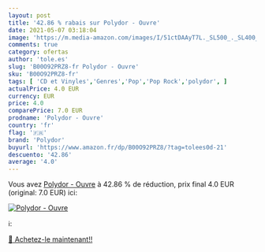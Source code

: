 ```yaml
---
layout: post
title: '42.86 % rabais sur Polydor - Ouvre'
date: 2021-05-07 03:18:04
image: 'https://m.media-amazon.com/images/I/51ctDAAyT7L._SL500_._SL400_.jpg'
comments: true
category: ofertas
author: 'tole.es'
slug: 'B00O92PRZ8-fr Polydor - Ouvre'
sku: 'B00O92PRZ8-fr'
tags: [ 'CD et Vinyles','Genres','Pop','Pop Rock','polydor', ]
actualPrice: 4.0 EUR
currency: EUR
price: 4.0
comparePrice: 7.0 EUR
prodname: 'Polydor - Ouvre'
country: 'fr'
flag: '🇫🇷'
brand: 'Polydor'
buyurl: 'https://www.amazon.fr/dp/B00O92PRZ8/?tag=tolees0d-21'
descuento: '42.86'
average: '4.0'
---
```


Vous avez [Polydor - Ouvre](https://www.amazon.fr/dp/B00O92PRZ8/?tag=tolees0d-21)  à  42.86 % de réduction, prix final  4.0 EUR (original: 7.0 EUR) ici:

[![Polydor - Ouvre](https://m.media-amazon.com/images/I/51ctDAAyT7L._SL500_._SL400_.jpg)](https://www.amazon.fr/dp/B00O92PRZ8/?tag=tolees0d-21)

ℹ️:


[🛒 Achetez-le maintenant!!](https://www.amazon.fr/dp/B00O92PRZ8/?tag=tolees0d-21)
